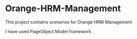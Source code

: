 # Orange-HRM-Management
This project contains scenarios for Orange HRM Management

I have used PageObject Model framework .

